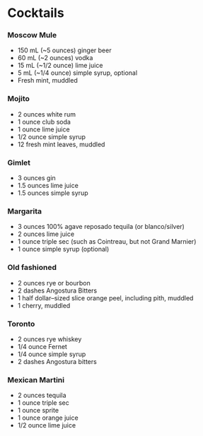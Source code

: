 # Cocktails

### Moscow Mule

- 150 mL (~5 ounces) ginger beer
- 60 mL (~2 ounces) vodka
- 15 mL (~1/2 ounce) lime juice
- 5 mL (~1/4 ounce) simple syrup, optional
- Fresh mint, muddled

### Mojito

- 2 ounces white rum
- 1 ounce club soda
- 1 ounce lime juice
- 1/2 ounce simple syrup
- 12 fresh mint leaves, muddled

### Gimlet

- 3 ounces gin
- 1.5 ounces lime juice
- 1.5 ounces simple syrup

### Margarita

- 3 ounces 100% agave reposado tequila (or blanco/silver)
- 2 ounces lime juice
- 1 ounce triple sec (such as Cointreau, but not Grand Marnier)
- 1 ounce simple syrup (optional)

### Old fashioned

- 2 ounces rye or bourbon
- 2 dashes Angostura Bitters
- 1 half dollar–sized slice orange peel, including pith, muddled
- 1 cherry, muddled

### Toronto

- 2 ounces rye whiskey
- 1/4 ounce Fernet
- 1/4 ounce simple syrup
- 2 dashes Angostura bitters

### Mexican Martini

- 2 ounces tequila
- 1 ounce triple sec
- 1 ounce sprite
- 1 ounce orange juice
- 1/2 ounce lime juice
